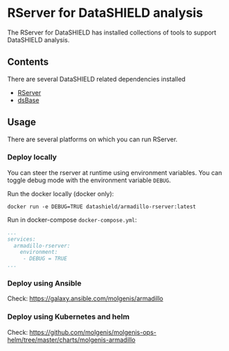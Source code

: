# RServer for DataSHIELD analysis
The RServer for DataSHIELD has installed collections of tools to support DataSHIELD analysis.

## Contents
There are several DataSHIELD related dependencies installed
- [RServer](https://github.com/molgenis/Rserve/releases/tag/v0.1.2)
- [dsBase](https://github.com/datashield/dsBase)

## Usage
There are several platforms on which you can run RServer.

### Deploy locally
You can steer the rserver at runtime using environment variables. You can toggle debug mode with the environment variable `DEBUG`.

Run the docker locally (docker only):

`docker run -e DEBUG=TRUE datashield/armadillo-rserver:latest`

Run in docker-compose `docker-compose.yml`:

```yaml
...
services:
  armadillo-rserver:
    environment: 
     - DEBUG = TRUE
...
```

### Deploy using Ansible

Check: https://galaxy.ansible.com/molgenis/armadillo

### Deploy using Kubernetes and helm

Check: https://github.com/molgenis/molgenis-ops-helm/tree/master/charts/molgenis-armadillo

